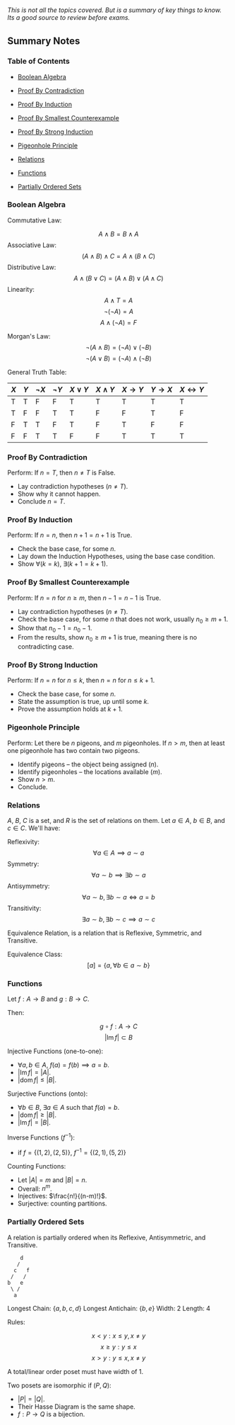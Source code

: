 ###### This is not all the topics covered. But is a summary of key things to know. Its a good source to review before exams.

## Summary Notes

### Table of Contents

- [Boolean Algebra](#boolean-algebra)

- [Proof By Contradiction](#proof-by-contradiction)

- [Proof By Induction](#proof-by-induction)

- [Proof By Smallest Counterexample](#proof-by-smallest-counterexample)

- [Proof By Strong Induction](#proof-by-strong-induction)

- [Pigeonhole Principle](#pigeonhole-principle)

- [Relations](#relations)

- [Functions](#functions)

- [Partially Ordered Sets](#partialy-ordered-sets)

### Boolean Algebra

Commutative Law:

$$A \land B = B \land A$$
Associative Law:$$(A\land B)\land C = A \land (B \land C)$$
Distributive Law: $$A \land (B \lor C) = (A \land B) \lor (A \land C)$$
Linearity: $$A \land T = A$$ $$\neg (\neg A) = A$$
$$A \land (\neg A)=F$$

Morgan's Law: $$\neg(A\land B) = (\neg A) \lor (\neg B)$$
$$\neg(A\lor B) = (\neg A) \land (\neg B)$$


General Truth Table:

| $X$ | $Y$ | $\neg X$ | $\neg Y$ | $X\lor Y$ | $X\land Y$ | $X\rightarrow Y$ | $Y\rightarrow X$ | $X\leftrightarrow Y$ |
| :-- | --- | -------- | -------- | --------- | ---------- | ---------------- | ---------------- | -------------------- |
| T   | T   | F        | F        | T         | T          | T                | T                | T                    |
| T   | F   | F        | T        | T         | F          | F                | T                | F                    |
| F   | T   | T        | F        | T         | F          | T                | F                | F                    |
| F   | F   | T        | T        | F         | F          | T                | T                | T                    |

### Proof By Contradiction

Perform: If $n = T$, then $n\neq T$ is False.

- Lay contradiction hypotheses ($n \neq T$).
- Show why it cannot happen.
- Conclude $n = T$.

### Proof By Induction

Perform: If $n = n$, then $n+1 = n+1$ is True.

- Check the base case, for some $n$.
- Lay down the Induction Hypotheses, using the base case condition.
- Show $\forall (k = k)$, $\exists (k+1 = k+1)$.

### Proof By Smallest Counterexample

Perform: If $n=n$ for $n \ge m$, then $n-1 = n-1$ is True.

- Lay contradiction hypotheses ($n \ne T$).
- Check the base case, for some $n$ that does not work, usually $n_0 \ge m+1$.
- Show that $n_0 - 1 = n_0 - 1$.
- From the results, show $n_0 \ge m+1$ is true, meaning there is no contradicting case.

### Proof By Strong Induction

Perform: If $n=n$ for $n \le k$, then $n=n$ for $n \le k+1$.

- Check the base case, for some $n$.
- State the assumption is true, up until some $k$.
- Prove the assumption holds at $k+1$.

### Pigeonhole Principle

Perform: Let there be $n$ pigeons, and $m$ pigeonholes. If $n > m$, then at least one pigeonhole has two contain two pigeons.

- Identify pigeons – the object being assigned ($n$).
- Identify pigeonholes – the locations available ($m$).
- Show $n > m$.
- Conclude.

### Relations

$A$, $B$, $C$ is a set, and $R$ is the set of relations on them. 
Let $a \in A$, $b \in B$, and $c \in C$. We'll have:

Reflexivity: $$\forall a \in A \implies a \sim a$$
Symmetry: $$\forall a \sim b \implies \exists b \sim a$$
Antisymmetry: $$\forall a \sim b, \exists b \sim a \iff a=b $$
Transitivity: $$\exists a \sim b, \exists b \sim c \implies a \sim c$$

Equivalence Relation, is a relation that is Reflexive, Symmetric, and Transitive. 

Equivalence Class: $$[a] = \{a, \forall b \in a \sim b\}$$

### Functions

Let $f: A \rightarrow B$ and $g: B \rightarrow C$.

Then:

$$g \circ f: A \rightarrow C$$
$$|\operatorname{Im}f| \subset B$$

Injective Functions (one-to-one): 

- $\forall a, b \in A$, $f(a) = f(b) \implies a = b$.
- $|\operatorname{Im}f|=|A|$.
- $|\operatorname{dom}f| \le |B|$.

Surjective Functions (onto):

- $\forall b \in B$, $\exists a \in A$ such that $f(a)=b$.
- $|\operatorname{dom}f| \ge |B|$.
- $|\operatorname{Im}f| = |B|$.

Inverse Functions ($f^{-1}$):

- if $f = \{(1,2), (2,5)\}$, $f^{-1} = \{(2,1), (5,2)\}$

Counting Functions:

- Let $|A|=m$ and $|B| = n$.
- Overall: $n^m$.
- Injectives: $\frac{n!}{(n-m)!}$.
- Surjective: counting partitions.

### Partially Ordered Sets

A relation is partially ordered when its Reflexive, Antisymmetric, and Transitive. 

```
	d
   / 
  c   f
 /   / 
b   e
 \ /
  a
```

Longest Chain: $\{a,b,c,d\}$
Longest Antichain: $\{b,e\}$
Width: 2
Length: 4

Rules:

$$x < y: x \le y,x \ne y$$
$$x \ge y: y \le x$$
$$x > y: y \le x,x \ne y$$

A total/linear order poset must have width of 1.

Two posets are isomorphic if $(P,Q)$:

- $|P|=|Q|$.
- Their Hasse Diagram is the same shape.
- $f:P\rightarrow Q$ is a bijection.

